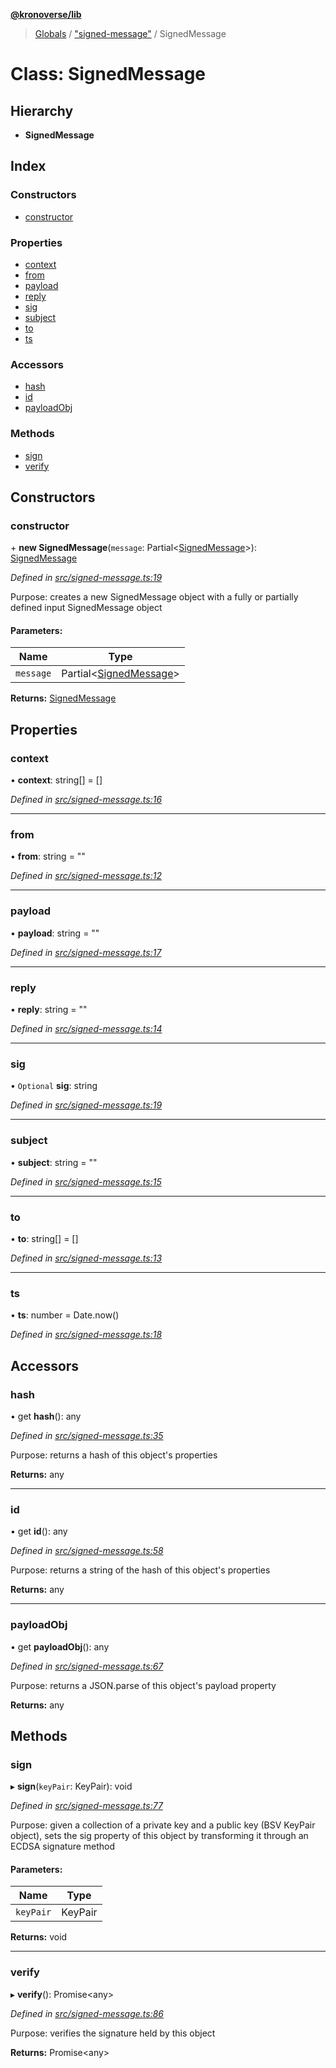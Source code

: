 **[@kronoverse/lib](../README.md)**

> [Globals](../globals.md) / ["signed-message"](../modules/_signed_message_.md) / SignedMessage

# Class: SignedMessage

## Hierarchy

* **SignedMessage**

## Index

### Constructors

* [constructor](_signed_message_.signedmessage.md#constructor)

### Properties

* [context](_signed_message_.signedmessage.md#context)
* [from](_signed_message_.signedmessage.md#from)
* [payload](_signed_message_.signedmessage.md#payload)
* [reply](_signed_message_.signedmessage.md#reply)
* [sig](_signed_message_.signedmessage.md#sig)
* [subject](_signed_message_.signedmessage.md#subject)
* [to](_signed_message_.signedmessage.md#to)
* [ts](_signed_message_.signedmessage.md#ts)

### Accessors

* [hash](_signed_message_.signedmessage.md#hash)
* [id](_signed_message_.signedmessage.md#id)
* [payloadObj](_signed_message_.signedmessage.md#payloadobj)

### Methods

* [sign](_signed_message_.signedmessage.md#sign)
* [verify](_signed_message_.signedmessage.md#verify)

## Constructors

### constructor

\+ **new SignedMessage**(`message`: Partial\<[SignedMessage](_signed_message_.signedmessage.md)>): [SignedMessage](_signed_message_.signedmessage.md)

*Defined in [src/signed-message.ts:19](https://github.com/kronoverse-inc/krono-lib/blob/9a1373d/src/signed-message.ts#L19)*

Purpose: creates a new SignedMessage object with a fully or partially defined input SignedMessage object

#### Parameters:

Name | Type |
------ | ------ |
`message` | Partial\<[SignedMessage](_signed_message_.signedmessage.md)> |

**Returns:** [SignedMessage](_signed_message_.signedmessage.md)

## Properties

### context

•  **context**: string[] = []

*Defined in [src/signed-message.ts:16](https://github.com/kronoverse-inc/krono-lib/blob/9a1373d/src/signed-message.ts#L16)*

___

### from

•  **from**: string = ""

*Defined in [src/signed-message.ts:12](https://github.com/kronoverse-inc/krono-lib/blob/9a1373d/src/signed-message.ts#L12)*

___

### payload

•  **payload**: string = ""

*Defined in [src/signed-message.ts:17](https://github.com/kronoverse-inc/krono-lib/blob/9a1373d/src/signed-message.ts#L17)*

___

### reply

•  **reply**: string = ""

*Defined in [src/signed-message.ts:14](https://github.com/kronoverse-inc/krono-lib/blob/9a1373d/src/signed-message.ts#L14)*

___

### sig

• `Optional` **sig**: string

*Defined in [src/signed-message.ts:19](https://github.com/kronoverse-inc/krono-lib/blob/9a1373d/src/signed-message.ts#L19)*

___

### subject

•  **subject**: string = ""

*Defined in [src/signed-message.ts:15](https://github.com/kronoverse-inc/krono-lib/blob/9a1373d/src/signed-message.ts#L15)*

___

### to

•  **to**: string[] = []

*Defined in [src/signed-message.ts:13](https://github.com/kronoverse-inc/krono-lib/blob/9a1373d/src/signed-message.ts#L13)*

___

### ts

•  **ts**: number = Date.now()

*Defined in [src/signed-message.ts:18](https://github.com/kronoverse-inc/krono-lib/blob/9a1373d/src/signed-message.ts#L18)*

## Accessors

### hash

• get **hash**(): any

*Defined in [src/signed-message.ts:35](https://github.com/kronoverse-inc/krono-lib/blob/9a1373d/src/signed-message.ts#L35)*

Purpose: returns a hash of this object's properties

**Returns:** any

___

### id

• get **id**(): any

*Defined in [src/signed-message.ts:58](https://github.com/kronoverse-inc/krono-lib/blob/9a1373d/src/signed-message.ts#L58)*

Purpose: returns a string of the hash of this object's properties

**Returns:** any

___

### payloadObj

• get **payloadObj**(): any

*Defined in [src/signed-message.ts:67](https://github.com/kronoverse-inc/krono-lib/blob/9a1373d/src/signed-message.ts#L67)*

Purpose: returns a JSON.parse of this object's payload property

**Returns:** any

## Methods

### sign

▸ **sign**(`keyPair`: KeyPair): void

*Defined in [src/signed-message.ts:77](https://github.com/kronoverse-inc/krono-lib/blob/9a1373d/src/signed-message.ts#L77)*

Purpose: given a collection of a private key and a public key (BSV KeyPair object), sets the sig property of this object
by transforming it through an ECDSA signature method

#### Parameters:

Name | Type |
------ | ------ |
`keyPair` | KeyPair |

**Returns:** void

___

### verify

▸ **verify**(): Promise\<any>

*Defined in [src/signed-message.ts:86](https://github.com/kronoverse-inc/krono-lib/blob/9a1373d/src/signed-message.ts#L86)*

Purpose: verifies the signature held by this object

**Returns:** Promise\<any>
